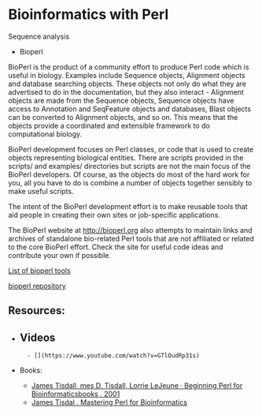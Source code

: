 # Bioinformatics with Perl


Sequence analysis

- Bioperl

BioPerl is the product of a community effort to produce Perl code which is useful in biology. Examples include Sequence objects, Alignment objects and database searching objects. These objects not only do what they are advertised to do in the documentation, but they also interact - Alignment objects are made from the Sequence objects, Sequence objects have access to Annotation and SeqFeature objects and databases, Blast objects can be converted to Alignment objects, and so on. This means that the objects provide a coordinated and extensible framework to do computational biology.

BioPerl development focuses on Perl classes, or code that is used to create objects representing biological entities. There are scripts provided in the scripts/ and examples/ directories but scripts are not the main focus of the BioPerl developers. Of course, as the objects do most of the hard work for you, all you have to do is combine a number of objects together sensibly to make useful scripts.

The intent of the BioPerl development effort is to make reusable tools that aid people in creating their own sites or job-specific applications.

The BioPerl website at http://bioperl.org also attempts to maintain links and archives of standalone bio-related Perl tools that are not affiliated or related to the core BioPerl effort. Check the site for useful code ideas and contribute your own if possible.

[List of bioperl tools](https://metacpan.org/dist/BioPerl)

[bioperl repository](https://github.com/bioperl/bioperl-live)

## Resources:

- Videos
    - 
        - [](https://www.youtube.com/watch?v=GTlOudRp31s) 

- Books:

    - [James Tisdall, mes D. Tisdall, Lorrie LeJeune · Beginning Perl for Bioinformaticsbooks . 2001 ](https://books.google.nl/books?id=BjabAgAAQBAJ&printsec=frontcover&dq=bioinformatics+with+perl&hl=en&sa=X&redir_esc=y#v=onepage&q=bioinformatics%20with%20perl&f=false)
    - [James Tisdal . Mastering Perl for Bioinformatics](https://books.google.nl/books?id=S4inrd83htwC&printsec=frontcover&dq=bioinformatics+with+perl&hl=en&sa=X&redir_esc=y#v=onepage&q=bioinformatics%20with%20perl&f=false)

